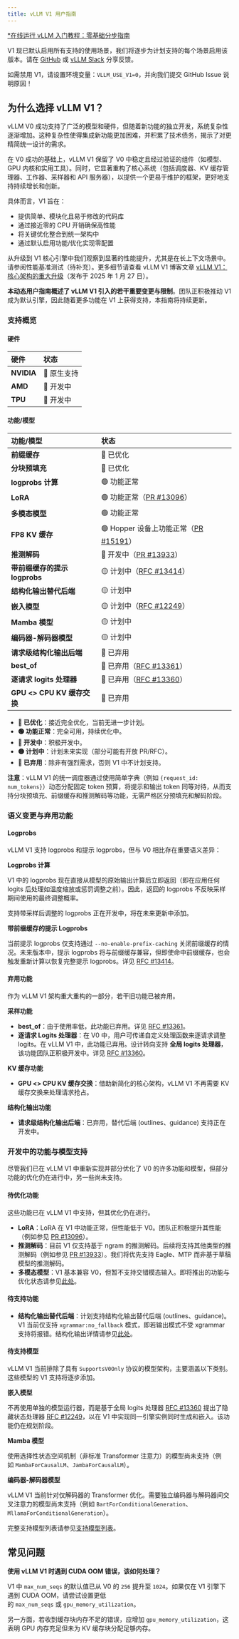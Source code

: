 ```yaml
---
title: vLLM V1 用户指南
---
```


[\*在线运行 vLLM 入门教程：零基础分步指南](https://openbayes.com/console/public/tutorials/rXxb5fZFr29?utm_source=vLLM-CNdoc&utm_medium=vLLM-CNdoc-V1&utm_campaign=vLLM-CNdoc-V1-25ap)

V1 现已默认启用所有支持的使用场景，我们将逐步为计划支持的每个场景启用该版本。请在 [GitHub](https://github.com/vllm-project/vllm) 或 [vLLM Slack](https://inviter.co/vllm-slack) 分享反馈。

如需禁用 V1，请设置环境变量：`VLLM_USE_V1=0`，并向我们提交 GitHub Issue 说明原因！

## 为什么选择 vLLM V1？

vLLM V0 成功支持了广泛的模型和硬件，但随着新功能的独立开发，系统复杂性逐渐增加。这种复杂性使得集成新功能更加困难，并积累了技术债务，揭示了对更精简统一设计的需求。

在 V0 成功的基础上，vLLM V1 保留了 V0 中稳定且经过验证的组件（如模型、GPU 内核和实用工具）。同时，它显著重构了核心系统（包括调度器、KV 缓存管理器、工作器、采样器和 API 服务器），以提供一个更易于维护的框架，更好地支持持续增长和创新。

具体而言，V1 旨在：

- 提供简单、模块化且易于修改的代码库
- 通过接近零的 CPU 开销确保高性能
- 将关键优化整合到统一架构中
- 通过默认启用功能/优化实现零配置

从升级到 V1 核心引擎中我们观察到显著的性能提升，尤其是在长上下文场景中。请参阅性能基准测试（待补充）。更多细节请查看 vLLM V1 博客文章 [vLLM V1：核心架构的重大升级](https://blog.vllm.ai/2025/01/27/v1-alpha-release.html)（发布于 2025 年 1 月 27 日）。

**本动态用户指南概述了 vLLM V1 引入的若干重要变更与限制**。团队正积极推动 V1 成为默认引擎，因此随着更多功能在 V1 上获得支持，本指南将持续更新。

### 支持概览

#### 硬件

| 硬件       | 状态        |
| :--------- | :---------- |
| **NVIDIA** | 🚀 原生支持 |
| **AMD**    | 🚧 开发中   |
| **TPU**    | 🚧 开发中   |

#### 功能/模型

| 功能/模型                     | 状态                                                                                     |
| :---------------------------- | :--------------------------------------------------------------------------------------- |
| **前缀缓存**                  | 🚀 已优化                                                                                |
| **分块预填充**                | 🚀 已优化                                                                                |
| **logprobs 计算**             | 🟢 功能正常                                                                              |
| **LoRA**                      | 🟢 功能正常（[PR #13096](https://github.com/vllm-project/vllm/pull/13096)）              |
| **多模态模型**                | 🟢 功能正常                                                                              |
| **FP8 KV 缓存**               | 🟢 Hopper 设备上功能正常（[PR #15191](https://github.com/vllm-project/vllm/pull/15191)） |
| **推测解码**                  | 🚧 开发中（[PR #13933](https://github.com/vllm-project/vllm/pull/13933)）                |
| **带前缀缓存的提示 logprobs** | 🟡 计划中（[RFC #13414](https://github.com/vllm-project/vllm/issues/13414)）             |
| **结构化输出替代后端**        | 🟡 计划中                                                                                |
| **嵌入模型**                  | 🟡 计划中（[RFC #12249](https://github.com/vllm-project/vllm/issues/12249)）             |
| **Mamba 模型**                | 🟡 计划中                                                                                |
| **编码器-解码器模型**         | 🟡 计划中                                                                                |
| **请求级结构化输出后端**      | 🔴 已弃用                                                                                |
| **best_of**                   | 🔴 已弃用（[RFC #13361](https://github.com/vllm-project/vllm/issues/13361)）             |
| **逐请求 logits 处理器**      | 🔴 已弃用（[RFC #13360](https://github.com/vllm-project/vllm/pull/13360)）               |
| **GPU <> CPU KV 缓存交换**    | 🔴 已弃用                                                                                |

- **🚀 已优化**：接近完全优化，当前无进一步计划。
- **🟢 功能正常**：完全可用，持续优化中。
- **🚧 开发中**：积极开发中。
- **🟡 计划中**：计划未来实现（部分可能有开放 PR/RFC）。
- **🔴 已弃用**：除非有强烈需求，否则 V1 中不计划支持。

**注意**：vLLM V1 的统一调度器通过使用简单字典（例如 `{request_id: num_tokens}`）动态分配固定 token 预算，将提示和输出 token 同等对待，从而支持分块预填充、前缀缓存和推测解码等功能，无需严格区分预填充和解码阶段。

### 语义变更与弃用功能

#### Logprobs

vLLM V1 支持 logprobs 和提示 logprobs，但与 V0 相比存在重要语义差异：

**Logprobs 计算**

V1 中的 logprobs 现在直接从模型的原始输出计算后立即返回（即在应用任何 logits 后处理如温度缩放或惩罚调整之前）。因此，返回的 logprobs 不反映采样期间使用的最终调整概率。

支持带采样后调整的 logprobs 正在开发中，将在未来更新中添加。

**带前缀缓存的提示 Logprobs**

当前提示 logprobs 仅支持通过 `--no-enable-prefix-caching` 关闭前缀缓存的情况。未来版本中，提示 logprobs 将与前缀缓存兼容，但即使命中前缀缓存，也会触发重新计算以恢复完整提示 logprobs。详见 [RFC #13414](https://github.com/vllm-project/vllm/issues/13414)。

#### 弃用功能

作为 vLLM V1 架构重大重构的一部分，若干旧功能已被弃用。

**采样功能**

- **best_of**：由于使用率低，此功能已弃用。详见 [RFC #13361](https://github.com/vllm-project/vllm/issues/13361)。
- **逐请求 Logits 处理器**：在 V0 中，用户可传递自定义处理函数来逐请求调整 logits。在 vLLM V1 中，此功能已弃用。设计转向支持 **全局 logits 处理器**，该功能团队正积极开发中。详见 [RFC #13360](https://github.com/vllm-project/vllm/pull/13360)。

**KV 缓存功能**

- **GPU <> CPU KV 缓存交换**：借助新简化的核心架构，vLLM V1 不再需要 KV 缓存交换来处理请求抢占。

**结构化输出功能**

- **请求级结构化输出后端**：已弃用，替代后端 (outlines、guidance) 支持正在开发中。

### 开发中的功能与模型支持

尽管我们已在 vLLM V1 中重新实现并部分优化了 V0 的许多功能和模型，但部分功能的优化仍在进行中，另一些尚未支持。

#### 待优化功能

这些功能已在 vLLM V1 中支持，但其优化仍在进行。

- **LoRA**：LoRA 在 V1 中功能正常，但性能低于 V0。团队正积极提升其性能（例如参见 [PR #13096](https://github.com/vllm-project/vllm/pull/13096)）。
- **推测解码**：目前 V1 仅支持基于 ngram 的推测解码。后续将支持其他类型的推测解码（例如参见 [PR #13933](https://github.com/vllm-project/vllm/pull/13933)）。我们将优先支持 Eagle、MTP 而非基于草稿模型的推测解码。
- **多模态模型**：V1 基本兼容 V0，但暂不支持交错模态输入。即将推出的功能与优化状态请参见[此处](https://github.com/orgs/vllm-project/projects/8)。

#### 待支持功能

- **结构化输出替代后端**：计划支持结构化输出替代后端 (outlines、guidance)。V1 当前仅支持 `xgrammar:no_fallback` 模式，即若输出模式不受 xgrammar 支持将报错。结构化输出详情请参见[此处](https://docs.vllm.ai/en/latest/features/structured_outputs.html)。

#### 待支持模型

vLLM V1 当前排除了具有 `SupportsV0Only` 协议的模型架构，主要涵盖以下类别。这些模型的 V1 支持将逐步添加。

**嵌入模型**

不再使用单独的模型运行器，而是基于全局 logits 处理器 [RFC #13360](https://github.com/vllm-project/vllm/pull/13360) 提出了隐藏状态处理器 [RFC #12249](https://github.com/vllm-project/vllm/issues/12249)，以在 V1 中实现同一引擎实例同时生成和嵌入。该功能仍在规划阶段。

**Mamba 模型**

使用选择性状态空间机制（非标准 Transformer 注意力）的模型尚未支持（例如 `MambaForCausalLM`、`JambaForCausalLM`）。

**编码器-解码器模型**

vLLM V1 当前针对仅解码器的 Transformer 优化。需要独立编码器与解码器间交叉注意力的模型尚未支持（例如 `BartForConditionalGeneration`、`MllamaForConditionalGeneration`）。

完整支持模型列表请参见[支持模型列表](https://docs.vllm.ai/en/latest/models/supported_models.html)。

## 常见问题

**使用 vLLM V1 时遇到 CUDA OOM 错误，该如何处理？**

V1 中 `max_num_seqs` 的默认值已从 V0 的 `256` 提升至 `1024`。如果仅在 V1 引擎下遇到 CUDA OOM，请尝试设置更低的 `max_num_seqs` 或 `gpu_memory_utilization`。

另一方面，若收到缓存块内存不足的错误，应增加 `gpu_memory_utilization`，这表明 GPU 内存充足但未为 KV 缓存块分配足够内存。
